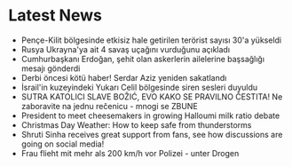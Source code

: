 # Latest News
-  Pençe-Kilit bölgesinde etkisiz hale getirilen terörist sayısı 30'a yükseldi
-  Rusya Ukrayna'ya ait 4 savaş uçağını vurduğunu açıkladı
-  Cumhurbaşkanı Erdoğan, şehit olan askerlerin ailelerine başsağlığı mesajı gönderdi
-  Derbi öncesi kötü haber! Serdar Aziz yeniden sakatlandı
-  İsrail'in kuzeyindeki Yukarı Celil bölgesinde siren sesleri duyuldu
-  SUTRA KATOLICI SLAVE BOŽIĆ, EVO KAKO SE PRAVILNO ČESTITA! Ne zaboravite na jednu rečenicu - mnogi se ZBUNE
-  President to meet cheesemakers in growing Halloumi milk ratio debate
-  Christmas Day Weather: How to keep safe from thunderstorms
-  Shruti Sinha receives great support from fans, see how discussions are going on social media!
-  Frau flieht mit mehr als 200 km/h vor Polizei - unter Drogen
